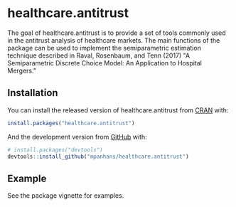 
<!-- README.md is generated from README.Rmd. Please edit that file -->
healthcare.antitrust
====================

<!-- badges: start -->
<!-- badges: end -->
The goal of healthcare.antitrust is to provide a set of tools commonly used in the antitrust analysis of healthcare markets. The main functions of the package can be used to implement the semiparametric estimation technique described in Raval, Rosenbaum, and Tenn (2017) "A Semiparametric Discrete Choice Model: An Application to Hospital Mergers."

Installation
------------

You can install the released version of healthcare.antitrust from [CRAN](https://CRAN.R-project.org) with:

``` r
install.packages("healthcare.antitrust")
```

And the development version from [GitHub](https://github.com/) with:

``` r
# install.packages("devtools")
devtools::install_github("mpanhans/healthcare.antitrust")
```

Example
-------

See the package vignette for examples.

<!-- What is special about using `README.Rmd` instead of just `README.md`? You can include R chunks like so: -->
<!-- ```{r cars} -->
<!-- summary(cars) -->
<!-- ``` -->
<!-- You'll still need to render `README.Rmd` regularly, to keep `README.md` up-to-date. -->
<!-- You can also embed plots, for example: -->
<!-- ```{r pressure, echo = FALSE} -->
<!-- plot(pressure) -->
<!-- ``` -->
<!-- In that case, don't forget to commit and push the resulting figure files, so they display on GitHub! -->
